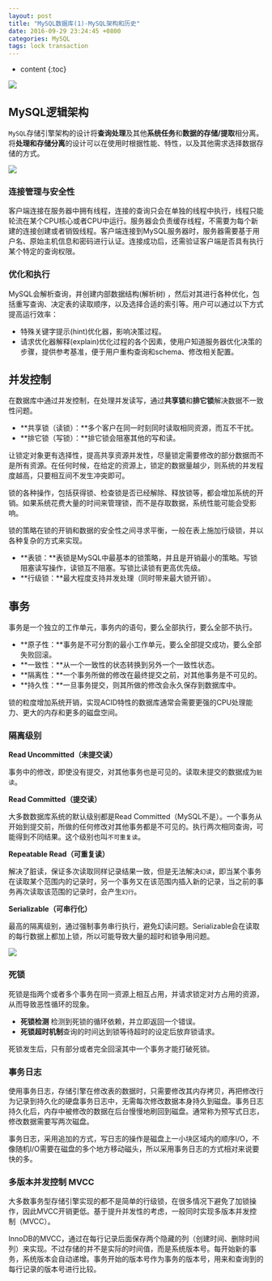 ```yaml
---
layout: post
title: "MySQL数据库(1)-MySQL架构和历史"
date: 2016-09-29 23:24:45 +0800
categories: MySQL
tags: lock transaction
---
```

* content
{:toc}

![](http://i.imgur.com/TxPjy6g.jpg)










## MySQL逻辑架构 ##


`MySQL`存储引擎架构的设计将**查询处理**及其他**系统任务**和**数据的存储/提取**相分离。将**处理和存储分离**的设计可以在使用时根据性能、特性，以及其他需求选择数据存储的方式。


![](http://i.imgur.com/bVNZOSl.png)

### 连接管理与安全性 ###

客户端连接在服务器中拥有线程，连接的查询只会在单独的线程中执行，线程只能轮流在某个CPU核心或者CPU中运行。服务器会负责缓存线程，不需要为每个新建的连接创建或者销毁线程。客户端连接到MySQL服务器时，服务器需要基于用户名、原始主机信息和密码进行认证。连接成功后，还需验证客户端是否具有执行某个特定的查询权限。


### 优化和执行 ###

MySQL会解析查询，井创建内部数据结构(解析树) ，然后对其进行各种优化，包括重写查询、决定表的读取顺序，以及选择合适的索引等。用户可以通过以下方式提高运行效率：

- 特殊关键字提示(hint)优化器，影响决策过程。
- 请求优化器解释(explain)优化过程的各个因素，使用户知道服务器优化决策的步骤，提供参考基准，便于用户重构查询和schema、修改相关配置。


## 并发控制 ##


在数据库中通过并发控制，在处理并发读写，通过**共享锁**和**排它锁**解决数据不一致性问题。

- **共享锁（读锁）：**多个客户在同一时刻同时读取相同资源，而互不干扰。
- **排它锁（写锁）：**排它锁会阻塞其他的写和读。


让锁定对象更有选择性，提高共享资源并发性，尽量锁定需要修改的部分数据而不是所有资源。在任何时候，在给定的资源上，锁定的数据量越少，则系统的并发程度越高，只要相互间不发生冲突即可。

锁的各种操作，包括获得锁、检查锁是否已经解除、释放锁等，都会增加系统的开销。如果系统花费大量的时间来管理锁，而不是存取数据，系统性能可能会受影响。

锁的策略在锁的开销和数据的安全性之间寻求平衡，一般在表上施加行级锁，并以各种复杂的方式来实现。

- **表锁：**表锁是MySQL中最基本的锁策略，并且是开销最小的策略。写锁阻塞读写操作，读锁互不阻塞。写锁比读锁有更高优先级。
- **行级锁：**最大程度支持并发处理（同时带来最大锁开销）。



## 事务 ##


事务是一个独立的工作单元，事务内的语句，要么全部执行，要么全部不执行。


- **原子性：**事务是不可分割的最小工作单元，要么全部提交成功，要么全部失败回滚。
- **一致性：**从一个一致性的状态转换到另外一个一致性状态。
- **隔离性：**一个事务所做的修改在最终提交之前，对其他事务是不可见的。
- **持久性：**一旦事务提交，则其所做的修改会永久保存到数据库中。

锁的粒度增加系统开销，实现ACID特性的数据库通常会需要更强的CPU处理能力、更大的内存和更多的磁盘空间。


### 隔离级别 ###

**Read Uncommitted（未提交读）**

事务中的修改，即使没有提交，对其他事务也是可见的。读取未提交的数据成为`脏读`。


**Read Committed（提交读）**

大多数数据库系统的默认级别都是Read Committed（MySQL不是）。一个事务从开始到提交前，所做的任何修改对其他事务都是不可见的。执行两次相同查询，可能得到不同结果。这个级别也叫`不可重复读`。

**Repeatable Read（可重复读）**

解决了脏读，保证多次读取同样记录结果一致，但是无法解决`幻读`，即当某个事务在读取某个范围内的记录时，另一个事务又在该范围内插入新的记录，当之前的事务再次读取该范围的记录时，会产生`幻行`。

**Serializable（可串行化）**

最高的隔离级别，通过强制事务串行执行，避免幻读问题。Serializable会在读取的每行数据上都加上锁，所以可能导致大量的超时和锁争用问题。



![](http://i.imgur.com/pH9DIWo.png)


### 死锁 ###

死锁是指两个或者多个事务在同一资源上相互占用，并请求锁定对方占用的资源，从而导致恶性循环的现象。

- **死锁检测** 检测到死锁的循环依赖，并立即返回一个错误。
- **死锁超时机制**查询的时间达到锁等待超时的设定后放弃锁请求。


死锁发生后，只有部分或者完全回滚其中一个事务才能打破死锁。

### 事务日志 ###

使用事务日志，存储引擎在修改表的数据时，只需要修改其内存拷贝，再把修改行为记录到持久化的硬盘事务日志中，无需每次修改数据本身持久到磁盘。事务日志持久化后，内存中被修改的数据在后台慢慢地刷回到磁盘。通常称为预写式日志，修改数据需要写两次磁盘。

事务日志，采用追加的方式，写日志的操作是磁盘上一小块区域内的顺序I/O，不像随机I/O需要在磁盘的多个地方移动磁头，所以采用事务日志的方式相对来说要快的多。


### 多版本并发控制 MVCC ###

大多数事务型存储引擎实现的都不是简单的行级锁，在很多情况下避免了加锁操作，因此MVCC开销更低。基于提升并发性的考虑，一般同时实现多版本并发控制（MVCC）。

InnoDB的MVCC，通过在每行记录后面保存两个隐藏的列（创建时间、删除时间列）来实现。不过存储的并不是实际的时间值，而是系统版本号。每开始新的事务，系统版本会自动递增。事务开始的版本号作为事务的版本号，用来和查询到的每行记录的版本号进行比较。




